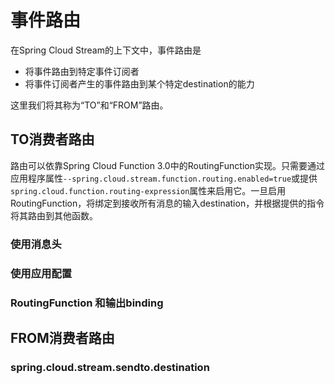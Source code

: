 # 事件路由



在Spring Cloud Stream的上下文中，事件路由是

* 将事件路由到特定事件订阅者
* 将事件订阅者产生的事件路由到某个特定destination的能力


这里我们将其称为“TO”和“FROM”路由。



## TO消费者路由



路由可以依靠Spring Cloud Function 3.0中的RoutingFunction实现。只需要通过应用程序属性`--spring.cloud.stream.function.routing.enabled=true`或提供`spring.cloud.function.routing-expression`属性来启用它。一旦启用RoutingFunction，将绑定到接收所有消息的输入destination，并根据提供的指令将其路由到其他函数。



### 使用消息头

### 使用应用配置

### RoutingFunction 和输出binding


## FROM消费者路由

### spring.cloud.stream.sendto.destination